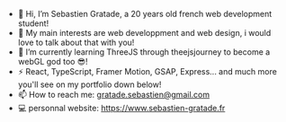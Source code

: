 - 👋 Hi, I’m Sebastien Gratade, a 20 years old french web development student!
- 👀 My main interests are web developpment and web design, i would love to talk about that with you!
- 🌱 I’m currently learning ThreeJS through theejsjourney to become a webGL god too 😎!
- ⚡ React, TypeScript, Framer Motion, GSAP, Express... and much more you'll see on my portfolio down below!
- 📫 How to reach me: gratade.sebastien@gmail.com
- 💻 personnal website: https://www.sebastien-gratade.fr

<!---
sebgrtd/sebgrtd is a ✨ special ✨ repository because its `README.md` (this file) appears on your GitHub profile.
You can click the Preview link to take a look at your changes.
--->
